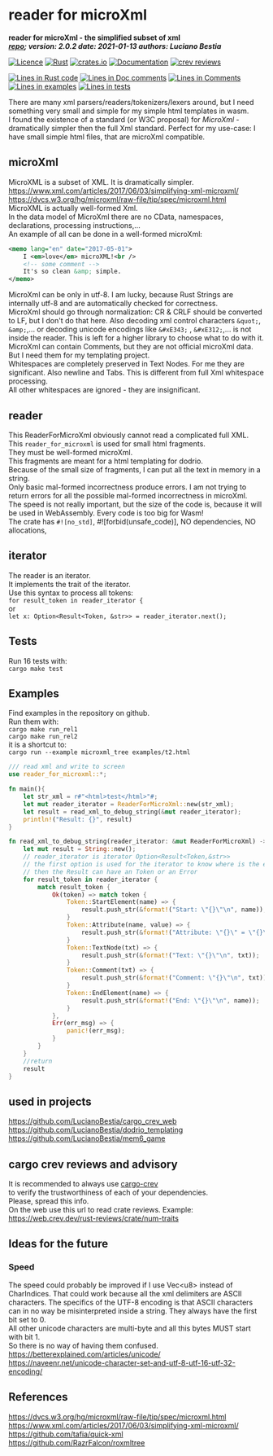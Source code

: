 [comment]: # (lmake_md_to_doc_comments segment start A)
# reader for microXml

[comment]: # (lmake_cargo_toml_to_md start)

**reader for microXml - the simplified subset of xml**  
***[repo](https://github.com/LucianoBestia/reader_for_microxml); version: 2.0.2  date: 2021-01-13 authors: Luciano Bestia***  

[comment]: # (lmake_cargo_toml_to_md end)

[![Licence](https://img.shields.io/badge/license-MIT-blue.svg)](https://github.com/LucianoBestia/reader_for_microxml/blob/master/LICENSE) [![Rust](https://github.com/LucianoBestia/reader_for_microxml/workflows/Rust/badge.svg)](https://github.com/LucianoBestia/reader_for_microxml/) [![crates.io](https://meritbadge.herokuapp.com/reader_for_microxml)](https://crates.io/crates/reader_for_microxml) [![Documentation](https://docs.rs/reader_for_microxml/badge.svg)](https://docs.rs/reader_for_microxml/) [![crev reviews](https://web.crev.dev/rust-reviews/badge/crev_count/reader_for_microxml.svg)](https://web.crev.dev/rust-reviews/crate/reader_for_microxml/)

[comment]: # (lmake_lines_of_code start)
[![Lines in Rust code](https://img.shields.io/badge/Lines_in_Rust-278-green.svg)](https://github.com/LucianoBestia/reader_for_microxml/)
[![Lines in Doc comments](https://img.shields.io/badge/Lines_in_Doc_comments-206-blue.svg)](https://github.com/LucianoBestia/reader_for_microxml/)
[![Lines in Comments](https://img.shields.io/badge/Lines_in_comments-64-purple.svg)](https://github.com/LucianoBestia/reader_for_microxml/)
[![Lines in examples](https://img.shields.io/badge/Lines_in_examples-222-yellow.svg)](https://github.com/LucianoBestia/reader_for_microxml/)
[![Lines in tests](https://img.shields.io/badge/Lines_in_tests-287-orange.svg)](https://github.com/LucianoBestia/reader_for_microxml/)

[comment]: # (lmake_lines_of_code end)



There are many xml parsers/readers/tokenizers/lexers around, but I need something very small and simple for my simple html templates in wasm.\
I found the existence of a standard (or W3C proposal) for *MicroXml* - dramatically simpler then the full Xml standard. Perfect for my use-case: I have small simple html files, that are microXml compatible.  

## microXml

MicroXML is a subset of XML. It is dramatically simpler.\
<https://www.xml.com/articles/2017/06/03/simplifying-xml-microxml/>\
<https://dvcs.w3.org/hg/microxml/raw-file/tip/spec/microxml.html>\
MicroXML is actually well-formed Xml.\
In the data model of MicroXml there are no CData, namespaces, declarations, processing instructions,...\
An example of all can be done in a well-formed microXml:  

```xml
<memo lang="en" date="2017-05-01">
    I <em>love</em> microXML!<br />
    <!-- some comment -->
    It's so clean &amp; simple.
</memo>
```

MicroXml can be only in utf-8. I am lucky, because Rust Strings are internally utf-8 and are automatically checked for correctness.\
MicroXml should go through normalization: CR & CRLF should be converted to LF, but I don't do that here. Also decoding xml control characters `&quot;`, `&amp;`,... or decoding unicode encodings like `&#xE343;` , `&#xE312;`,... is not inside the reader. This is left for a higher library to choose what to do with it.\
MicroXml can contain Comments, but they are not official microXml data. But I need them for my templating project.\
Whitespaces are completely preserved in Text Nodes. For me they are significant. Also newline and Tabs. This is different from full Xml whitespace processing.\
All other whitespaces are ignored - they are insignificant.  

## reader

This ReaderForMicroXml obviously cannot read a complicated full XML.\
This `reader_for_microxml` is used for small html fragments.\
They must be well-formed microXml.\
This fragments are meant for a html templating for dodrio.\
Because of the small size of fragments, I can put all the text in memory in a string.\
Only basic mal-formed incorrectness produce errors. I am not trying to return errors for all the possible mal-formed incorrectness in microXml.\
The speed is not really important, but the size of the code is, because it will be used in WebAssembly. Every code is too big for Wasm!\
The crate has `#![no_std]`, #![forbid(unsafe_code)], NO dependencies, NO allocations,  

## iterator

The reader is an iterator.\
It implements the trait of the iterator.\
Use this syntax to process all tokens:\
`for result_token in reader_iterator {`\
or\
`let x: Option<Result<Token, &str>> = reader_iterator.next();`  

## Tests

Run 16 tests with:\
`cargo make test`

## Examples

Find examples in the repository on github.\
Run them with:  
`cargo make run_rel1`\
`cargo make run_rel2`\
it is a shortcut to:\
`cargo run --example microxml_tree examples/t2.html`

```rust
/// read xml and write to screen
use reader_for_microxml::*;

fn main(){
    let str_xml = r#"<html>test</html>"#;
    let mut reader_iterator = ReaderForMicroXml::new(str_xml);
    let result = read_xml_to_debug_string(&mut reader_iterator);
    println!("Result: {}", result)
}

fn read_xml_to_debug_string(reader_iterator: &mut ReaderForMicroXml) -> String {
    let mut result = String::new();
    // reader_iterator is iterator Option<Result<Token,&str>>
    // the first option is used for the iterator to know where is the end
    // then the Result can have an Token or an Error
    for result_token in reader_iterator {
        match result_token {
            Ok(token) => match token {
                Token::StartElement(name) => {
                    result.push_str(&format!("Start: \"{}\"\n", name));
                }
                Token::Attribute(name, value) => {
                    result.push_str(&format!("Attribute: \"{}\" = \"{}\"\n", name, value));
                }
                Token::TextNode(txt) => {
                    result.push_str(&format!("Text: \"{}\"\n", txt));
                }
                Token::Comment(txt) => {
                    result.push_str(&format!("Comment: \"{}\"\n", txt));
                }
                Token::EndElement(name) => {
                    result.push_str(&format!("End: \"{}\"\n", name));
                }
            },
            Err(err_msg) => {
                panic!(err_msg);
            }
        }
    }
    //return
    result
}
```

## used in projects

<https://github.com/LucianoBestia/cargo_crev_web>  
<https://github.com/LucianoBestia/dodrio_templating>  
<https://github.com/LucianoBestia/mem6_game>  

## cargo crev reviews and advisory

It is recommended to always use [cargo-crev](https://github.com/crev-dev/cargo-crev)\
to verify the trustworthiness of each of your dependencies.\
Please, spread this info.\
On the web use this url to read crate reviews. Example:\
<https://web.crev.dev/rust-reviews/crate/num-traits>  

## Ideas for the future

### Speed

The speed could probably be improved if I use Vec\<u8\> instead of CharIndices. That could work because all the xml delimiters are ASCII characters. The specifics of the UTF-8 encoding is that ASCII characters can in no way be misinterpreted inside a string. They always have the first bit set to 0.\
All other unicode characters are multi-byte and all this bytes MUST start with bit 1.\
So there is no way of having them confused.\
<https://betterexplained.com/articles/unicode/>\
<https://naveenr.net/unicode-character-set-and-utf-8-utf-16-utf-32-encoding/>  

## References

<https://dvcs.w3.org/hg/microxml/raw-file/tip/spec/microxml.html>\
<https://www.xml.com/articles/2017/06/03/simplifying-xml-microxml/>\
<https://github.com/tafia/quick-xml>\
<https://github.com/RazrFalcon/roxmltree>  

[comment]: # (lmake_md_to_doc_comments segment end A)